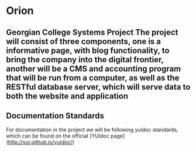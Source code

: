# Orion
Georgian College Systems Project
The project will consist of three components, one is a informative page, with blog functionality, to bring the company into the digital frontier, another will be a CMS and accounting program that will be run from a computer, as well as the RESTful database server, which will serve data to both the website and application
----
## Documentation Standards
For documentation in the project we will be following yuidoc standards, which can be found on the official [YUIdoc page] (http://yui.github.io/yuidoc/)
